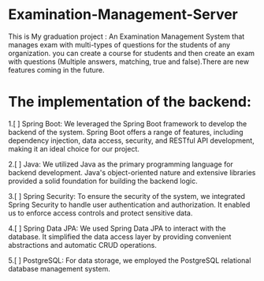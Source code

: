 # Examination-Management-Server
This is My graduation project :  An Examination Management System that manages exam with multi-types of questions for the students of any organization. you can create a course for students and then create an exam with questions (Multiple answers, matching, true and false).There are new features coming in the future.

# The implementation of the backend:

1.[ ] Spring Boot: We leveraged the Spring Boot framework to develop the backend of the
system. Spring Boot offers a range of features, including dependency injection, data access,
security, and RESTful API development, making it an ideal choice for our project.

2.[ ] Java: We utilized Java as the primary programming language for backend development.
Java's object-oriented nature and extensive libraries provided a solid foundation for
building the backend logic.

3.[ ] Spring Security: To ensure the security of the system, we integrated Spring Security to
handle user authentication and authorization. It enabled us to enforce access controls and
protect sensitive data.

4.[ ] Spring Data JPA: We used Spring Data JPA to interact with the database. It simplified the
data access layer by providing convenient abstractions and automatic CRUD operations.

5.[ ] PostgreSQL: For data storage, we employed the PostgreSQL relational database
management system.

